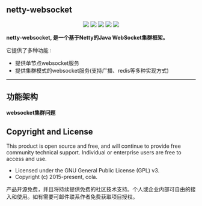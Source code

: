 ## netty-websocket

<p align="center">
	<a href="https://github.com/daixiaoch/netty-websocket/stargazers"><img src="https://img.shields.io/github/stars/daixiaoch/netty-websocket?style=flat-square&logo=GitHub"></a>
	<a href="https://github.com/daixiaoch/netty-websocket/network/members"><img src="https://img.shields.io/github/forks/daixiaoch/netty-websocket?style=flat-square&logo=GitHub"></a>
	<a href="https://github.com/daixiaoch/netty-websocket/watchers"><img src="https://img.shields.io/github/watchers/daixiaoch/netty-websocket?style=flat-square&logo=GitHub"></a>
	<a href="https://github.com/daixiaoch/netty-websocket/issues"><img src="https://img.shields.io/github/issues/daixiaoch/netty-websocket.svg?style=flat-square&logo=GitHub"></a>
	<a href="https://github.com/daixiaoch/netty-websocket/blob/main/LICENSE"><img src="https://img.shields.io/github/license/daixiaoch/netty-websocket.svg?style=flat-square"></a>
</p>

**netty-websocket, 是一个基于Netty的Java WebSocket集群框架。**

它提供了多种功能 :


* 提供单节点websocket服务
* 提供集群模式的websocket服务(支持广播、redis等多种实现方式)
----------
## 功能架构

**websocket集群问题**


## Copyright and License

This product is open source and free, and will continue to provide free community technical support. Individual or enterprise users are free to access and use.

- Licensed under the GNU General Public License (GPL) v3.
- Copyright (c) 2015-present, cola.

产品开源免费，并且将持续提供免费的社区技术支持。个人或企业内部可自由的接入和使用。如有需要可邮件联系作者免费获取项目授权。
       